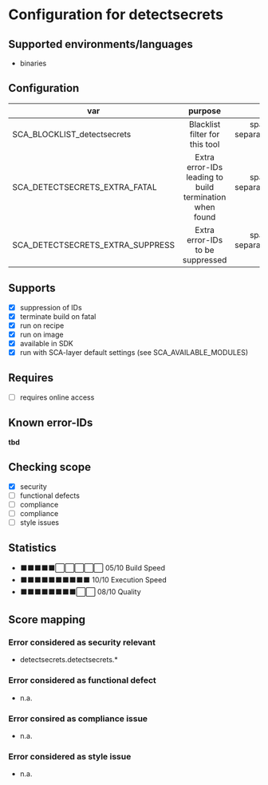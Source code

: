 # Configuration for detectsecrets

## Supported environments/languages

* binaries

## Configuration

| var | purpose | type | default |
| ------------- |:-------------:| -----:| -----:
| SCA_BLOCKLIST_detectsecrets | Blacklist filter for this tool | space-separated-list | ""
| SCA_DETECTSECRETS_EXTRA_FATAL | Extra error-IDs leading to build termination when found | space-separated-list | "":
| SCA_DETECTSECRETS_EXTRA_SUPPRESS | Extra error-IDs to be suppressed | space-separated-list | ""

## Supports

* [x] suppression of IDs
* [x] terminate build on fatal
* [x] run on recipe
* [x] run on image
* [x] available in SDK
* [x] run with SCA-layer default settings (see SCA_AVAILABLE_MODULES)

## Requires

* [ ] requires online access

## Known error-IDs

__tbd__

## Checking scope

* [x] security
* [ ] functional defects
* [ ] compliance
* [ ] compliance
* [ ] style issues

## Statistics

* ⬛⬛⬛⬛⬛⬜⬜⬜⬜⬜ 05/10 Build Speed
* ⬛⬛⬛⬛⬛⬛⬛⬛⬛⬛ 10/10 Execution Speed
* ⬛⬛⬛⬛⬛⬛⬛⬛⬜⬜ 08/10 Quality

## Score mapping

### Error considered as security relevant

* detectsecrets.detectsecrets.*

### Error considered as functional defect

* n.a.

### Error consired as compliance issue

* n.a.

### Error considered as style issue

* n.a.
